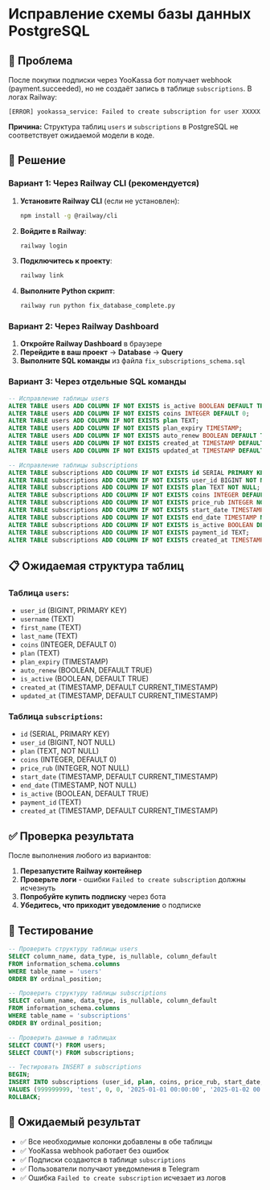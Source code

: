 # Исправление схемы базы данных PostgreSQL

## 🚨 Проблема
После покупки подписки через YooKassa бот получает webhook (payment.succeeded), но не создаёт запись в таблице `subscriptions`. В логах Railway:
```
[ERROR] yookassa_service: Failed to create subscription for user XXXXX
```

**Причина:** Структура таблиц `users` и `subscriptions` в PostgreSQL не соответствует ожидаемой модели в коде.

## 🔧 Решение

### Вариант 1: Через Railway CLI (рекомендуется)

1. **Установите Railway CLI** (если не установлен):
   ```bash
   npm install -g @railway/cli
   ```

2. **Войдите в Railway**:
   ```bash
   railway login
   ```

3. **Подключитесь к проекту**:
   ```bash
   railway link
   ```

4. **Выполните Python скрипт**:
   ```bash
   railway run python fix_database_complete.py
   ```

### Вариант 2: Через Railway Dashboard

1. **Откройте Railway Dashboard** в браузере
2. **Перейдите в ваш проект** → **Database** → **Query**
3. **Выполните SQL команды** из файла `fix_subscriptions_schema.sql`

### Вариант 3: Через отдельные SQL команды

```sql
-- Исправление таблицы users
ALTER TABLE users ADD COLUMN IF NOT EXISTS is_active BOOLEAN DEFAULT TRUE;
ALTER TABLE users ADD COLUMN IF NOT EXISTS coins INTEGER DEFAULT 0;
ALTER TABLE users ADD COLUMN IF NOT EXISTS plan TEXT;
ALTER TABLE users ADD COLUMN IF NOT EXISTS plan_expiry TIMESTAMP;
ALTER TABLE users ADD COLUMN IF NOT EXISTS auto_renew BOOLEAN DEFAULT TRUE;
ALTER TABLE users ADD COLUMN IF NOT EXISTS created_at TIMESTAMP DEFAULT CURRENT_TIMESTAMP;
ALTER TABLE users ADD COLUMN IF NOT EXISTS updated_at TIMESTAMP DEFAULT CURRENT_TIMESTAMP;

-- Исправление таблицы subscriptions
ALTER TABLE subscriptions ADD COLUMN IF NOT EXISTS id SERIAL PRIMARY KEY;
ALTER TABLE subscriptions ADD COLUMN IF NOT EXISTS user_id BIGINT NOT NULL;
ALTER TABLE subscriptions ADD COLUMN IF NOT EXISTS plan TEXT NOT NULL;
ALTER TABLE subscriptions ADD COLUMN IF NOT EXISTS coins INTEGER DEFAULT 0;
ALTER TABLE subscriptions ADD COLUMN IF NOT EXISTS price_rub INTEGER NOT NULL;
ALTER TABLE subscriptions ADD COLUMN IF NOT EXISTS start_date TIMESTAMP DEFAULT CURRENT_TIMESTAMP;
ALTER TABLE subscriptions ADD COLUMN IF NOT EXISTS end_date TIMESTAMP NOT NULL;
ALTER TABLE subscriptions ADD COLUMN IF NOT EXISTS is_active BOOLEAN DEFAULT TRUE;
ALTER TABLE subscriptions ADD COLUMN IF NOT EXISTS payment_id TEXT;
ALTER TABLE subscriptions ADD COLUMN IF NOT EXISTS created_at TIMESTAMP DEFAULT CURRENT_TIMESTAMP;
```

## 📋 Ожидаемая структура таблиц

### Таблица `users`:
- `user_id` (BIGINT, PRIMARY KEY)
- `username` (TEXT)
- `first_name` (TEXT)
- `last_name` (TEXT)
- `coins` (INTEGER, DEFAULT 0)
- `plan` (TEXT)
- `plan_expiry` (TIMESTAMP)
- `auto_renew` (BOOLEAN, DEFAULT TRUE)
- `is_active` (BOOLEAN, DEFAULT TRUE)
- `created_at` (TIMESTAMP, DEFAULT CURRENT_TIMESTAMP)
- `updated_at` (TIMESTAMP, DEFAULT CURRENT_TIMESTAMP)

### Таблица `subscriptions`:
- `id` (SERIAL, PRIMARY KEY)
- `user_id` (BIGINT, NOT NULL)
- `plan` (TEXT, NOT NULL)
- `coins` (INTEGER, DEFAULT 0)
- `price_rub` (INTEGER, NOT NULL)
- `start_date` (TIMESTAMP, DEFAULT CURRENT_TIMESTAMP)
- `end_date` (TIMESTAMP, NOT NULL)
- `is_active` (BOOLEAN, DEFAULT TRUE)
- `payment_id` (TEXT)
- `created_at` (TIMESTAMP, DEFAULT CURRENT_TIMESTAMP)

## ✅ Проверка результата

После выполнения любого из вариантов:

1. **Перезапустите Railway контейнер**
2. **Проверьте логи** - ошибки `Failed to create subscription` должны исчезнуть
3. **Попробуйте купить подписку** через бота
4. **Убедитесь, что приходит уведомление** о подписке

## 🧪 Тестирование

```sql
-- Проверить структуру таблицы users
SELECT column_name, data_type, is_nullable, column_default
FROM information_schema.columns 
WHERE table_name = 'users'
ORDER BY ordinal_position;

-- Проверить структуру таблицы subscriptions
SELECT column_name, data_type, is_nullable, column_default
FROM information_schema.columns 
WHERE table_name = 'subscriptions'
ORDER BY ordinal_position;

-- Проверить данные в таблицах
SELECT COUNT(*) FROM users;
SELECT COUNT(*) FROM subscriptions;

-- Тестировать INSERT в subscriptions
BEGIN;
INSERT INTO subscriptions (user_id, plan, coins, price_rub, start_date, end_date, is_active, payment_id, created_at)
VALUES (999999999, 'test', 0, 0, '2025-01-01 00:00:00', '2025-01-02 00:00:00', TRUE, 'test-payment', '2025-01-01 00:00:00');
ROLLBACK;
```

## 🎯 Ожидаемый результат

- ✅ Все необходимые колонки добавлены в обе таблицы
- ✅ YooKassa webhook работает без ошибок
- ✅ Подписки создаются в таблице `subscriptions`
- ✅ Пользователи получают уведомления в Telegram
- ✅ Ошибка `Failed to create subscription` исчезает из логов
